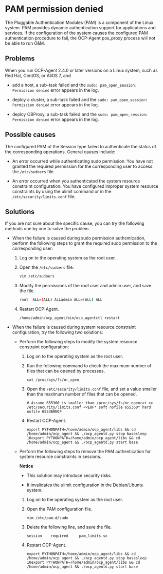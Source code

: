 # PAM permission denied

The Pluggable Authentication Modules (PAM) is a component of the Linux system. PAM provides dynamic authentication support for applications and services. If the configuration of the system causes the configured PAM authentication procedure to fail, the OCP-Agent pos_proxy process will not be able to run O&M.

## Problems

When you run OCP-Agent 2.4.0 or later versions on a Linux system, such as Red Hat, CentOS, or AliOS 7, and

* add a host, a sub-task failed and the `sudo: pam_open_session: Permission denied` error appears in the log.

* deploy a cluster, a sub-task failed and the `sudo: pam_open_session: Permission denied` error appears in the log.

* deploy OBProxy, a sub-task failed and the `sudo: pam_open_session: Permission denied` error appears in the log.

## Possible causes

The configured PAM of the Session type failed to authenticate the status of the corresponding operations. General causes include:

* An error occurred while authenticating sudo permission: You have not granted the required permission for the corresponding user to access the `/etc/sudoers` file.

* An error occurred when you authenticated the system resource constraint configuration: You have configured improper system resource constraints by using the ulimit command or in the `/etc/security/limits.conf` file.

## Solutions

If you are not sure about the specific cause, you can try the following methods one by one to solve the problem.

* When the failure is caused during sudo permission authentication, perform the following steps to grant the required sudo permission to the corresponding user:

  1. Log on to the operating system as the root user.

  2. Open the `/etc/sudoers` file.

     ```bash
     vim /etc/sudoers
     ```

  3. Modify the permissions of the root user and admin user, and save the file.

     ```bash
     root  ALL=(ALL) ALLadmin ALL=(ALL) ALL
     ```

  4. Restart OCP-Agent.

     ```shell
     /home/admin/ocp_agent/bin/ocp_agentctl restart
     ```

<!-- -->

* When the failure is caused during system resource constraint configuration, try the following two solutions:

  * Perform the following steps to modify the system resource constraint configuration:

    1. Log on to the operating system as the root user.

    2. Run the following command to check the maximum number of files that can be opened by processes.

       ```shell
       cat /proc/sys/fs/nr_open
       ```

    3. Open the `/etc/security/limits.conf` file, and set a value smaller than the maximum number of files that can be opened.

       ```shell
       # Assume 655360 is smaller than /proc/sys/fs/nr_opencat >> /etc/security/limits.conf <<EOF* soft nofile 655360* hard nofile 655360EOF
       ```

    4. Restart OCP-Agent.

       ```shell
       export PYTHONPATH=/home/admin/ocp_agent/libs && cd /home/admin/ocp_agent && ./ocp_agentd.py stop basesleep 10export PYTHONPATH=/home/admin/ocp_agent/libs && cd /home/admin/ocp_agent && ./ocp_agentd.py start base
       ```

  * Perform the following steps to remove the PAM authentication for system resource constraints in sessions.

    **Notice**

    * This solution may introduce security risks.

    * It invalidates the ulimit configuration in the Debian/Ubuntu system.

    1. Log on to the operating system as the root user.

    2. Open the PAM configuration file.

       ```shell
       vim /etc/pam.d/sudo
       ```

    3. Delete the following line, and save the file.

       ```shell
       session    required     pam_limits.so
       ```

    4. Restart OCP-Agent.

       ```shell
       export PYTHONPATH=/home/admin/ocp_agent/libs && cd /home/admin/ocp_agent && ./ocp_agentd.py stop basesleep 10export PYTHONPATH=/home/admin/ocp_agent/libs && cd /home/admin/ocp_agent && ./ocp_agentd.py start base
       ```
